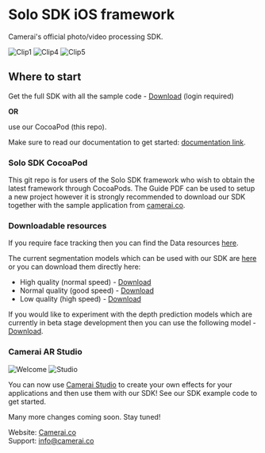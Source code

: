 


# Solo SDK iOS framework
Camerai's official photo/video processing SDK.

![Clip1](https://s3.amazonaws.com/nn.soloselfie.me/Examples/Clip1_small.gif)
![Clip4](https://s3.amazonaws.com/nn.soloselfie.me/Examples/Clip4_small.gif)
![Clip5](https://s3.amazonaws.com/nn.soloselfie.me/Examples/Clip5_small.gif)



## Where to start

Get the full SDK with all the sample code - [Download](https://camerai.co/) (login required)

**OR** 

use our CocoaPod (this repo).  

Make sure to read our documentation to get started: [documentation link](https://github.com/tipitltd/SoloSDK/blob/master/Camerai%20SDK%20Guide%20V.1.1.pdf).

### Solo SDK CocoaPod
This git repo is for users of the Solo SDK framework who wish to obtain the latest
framework through CocoaPods. The Guide PDF can be used to setup a new project however
it is strongly recommended to download our SDK together with the sample application
from [camerai.co](camerai.co).

### Downloadable resources
If you require face tracking then you can find the Data resources [here](https://github.com/tipitltd/SoloSDK/blob/master/Resources/Data).

The current segmentation models which can be used with our SDK are [here](https://github.com/tipitltd/SoloSDK/tree/master/Resources/Models) or you can download them directly here:

- High quality (normal speed) - [Download](https://s3.amazonaws.com/nn.soloselfie.me/models/net-high)
- Normal quality (good speed) - [Download](https://s3.amazonaws.com/nn.soloselfie.me/models/net-normal)
- Low quality (high speed) - [Download](https://s3.amazonaws.com/nn.soloselfie.me/models/net-low)

If you would like to experiment with the depth prediction models which are currently in beta stage development then you can use the following model - [Download](https://github.com/tipitltd/SoloSDK/raw/master/Resources/Models/dnet0716).

### Camerai AR Studio

![Welcome](https://s3.amazonaws.com/nn.soloselfie.me/Examples/CameraiWelcome_small.gif)
![Studio](https://s3.amazonaws.com/nn.soloselfie.me/Examples/CameraiStudio_small.gif)

You can now use [Camerai Studio](https://camerai.co/studio) to create your own effects for your applications and then use them with our SDK! See our SDK example code to get started.


Many more changes coming soon. Stay tuned!

Website: [Camerai.co](https://camerai.co/)  
Support: [info@camerai.co](info@camerai.co)





